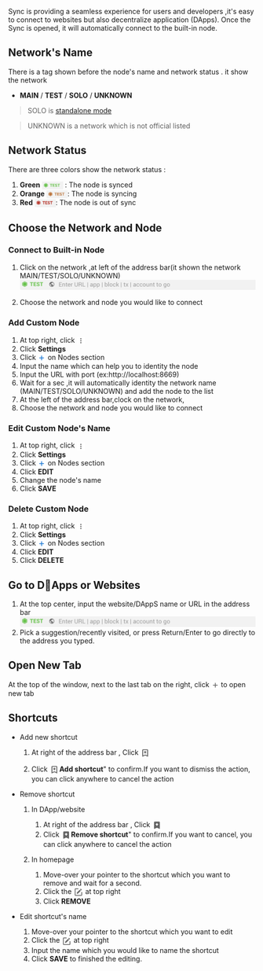 Sync is providing a seamless experience for users and developers ,it's easy to connect to websites but also decentralize application (DApps). Once the Sync is opened, it will automatically connect to the built-in node.  

##  Network's Name
 There is a tag shown before the node's name and network status . it show the network  
*   **MAIN**  /  **TEST** / **SOLO** / **UNKNOWN**

>SOLO is [standalone mode](https://github.com/vechain/thor#sub-commands)

>UNKNOWN is a network which is not official listed 

## Network Status 
 There are three colors show the network status : 
 1.  **Green** <img src="Images/synced.png"  height = "16px" align=center /> :  The node is synced
 2.   **Orange** <img src="Images/syncing.png"  height = "16px" align=center />: The node is  syncing 
 3. **Red** <img src="Images/outOfSync.png"  height = "16px" align=center />:  The node is out of sync 

## Choose the Network and Node 
### Connect to Built-in Node
1. Click on the network ,at left of the address bar(it shown the network MAIN/TEST/SOLO/UNKNOWN)
![addressBa](Images/addressBar.png)

2. Choose the network and node you would like to connect

### Add  Custom Node 
1. At top right, click  <img src="Images/menu.png" width = "16px" height = "16px" align=center />
2. Click **Settings** 
3. Click <img src="Images/add.png" width = "16px" height = "16px" align=center /> on Nodes section
4. Input the name which can help you to identity the node 
5. Input the URL with port (ex:http://localhost:8669)
6. Wait for a sec ,it will automatically identity the network name (MAIN/TEST/SOLO/UNKNOWN) and add the node to the list
7. At the left of the address bar,clock on the network, 
8. Choose the network and node you would like to connect
    

    
### Edit  Custom Node's Name
    
1. At top right, click  <img src="Images/menu.png" width = "16px" height = "16px" align=center />
2. Click **Settings** 
3. Click <img src="Images/add.png" width = "16px" height = "16px" align=center /> on Nodes section
4. Click **EDIT** 
5. Change the node's name
6. Click **SAVE**
    
### Delete  Custom Node
    
1. At top right, click  <img src="Images/menu.png" width = "16px" height = "16px" align=center />
2. Click **Settings** 
3. Click  <img src="Images/add.png" width = "16px" height = "16px" align=center /> on Nodes section
4. Click **EDIT** 
5. Click **DELETE**

## Go to DApps or Websites
1. At the top center, input the website/DAppS name or URL in the address bar
![addressBa](Images/addressBar.png)
2. Pick a suggestion/recently visited, or press Return/Enter to go directly to the address you typed.

## Open New Tab 
At the top of the window, next to the last tab on the right, click <img src="Images/newTab.png" width = "16px" height = "16px" align=center /> to open new tab

## Shortcuts  
*  Add new shortcut 
    1. At right of the address bar , Click <img src="Images/addShortcut.png"  height = "20px" align=center />

    2. Click <img src="Images/addShortcut.png"  height = "20px" align=center />**Add shortcut**" to confirm.If you want to dismiss the action, you can click anywhere to cancel the action

* Remove shortcut
    1. In DApp/website
        1. At right of the address bar , Click <img src="Images/removeShortcut.png"  height = "20px" align=center />
        2. Click <img src="Images/removeShortcut.png"  height = "20px" align=center />**Remove shortcut**" to confirm.If you want to cancel, you can click anywhere to cancel the action

    2. In homepage
        1. Move-over your pointer to the shortcut which you want to remove and wait for a second.
        2. Click the <img src="Images/edit.png"  height = "20px" align=center /> at top right 
        3. Click **REMOVE**

* Edit shortcut's name
     1. Move-over your pointer to the shortcut which you want to edit
     2. Click the <img src="Images/edit.png"  height = "20px" align=center /> at top right 
     3. Input the name which you would like to name the shortcut
     4. Click **SAVE** to finished the editing.